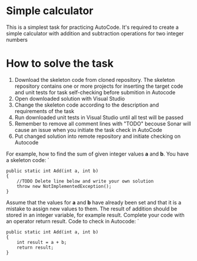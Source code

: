 # Simple calculator

This is a simplest task for practicing AutoCode. It's required to create a simple calculator with addition and subtraction operations for two integer numbers

# How to solve the task

1. Download the skeleton code from cloned repository. The skeleton repository contains one or more projects for inserting the target code and unit tests for task self-checking before submition in Autocode
1. Open downloaded solution with Visual Studio
1. Change the skeleton code according to the description and requirements of the task
1. Run downloaded unit tests in Visual Studio until all test will be passed
1. Remember to remove all comment lines with "TODO" becouse Sonar will cause an issue when you initiate the task check in AutoCode
1. Put changed solution into remote repository and initiate checking on Autocode 

For example, how to find the sum of given integer values **a** and **b**. 
You have a skeleton code:
   `

    public static int Add(int a, int b)
    {
        //TODO Delete line below and write your own solution 
        throw new NotImplementedException();
    }


Assume that the values for **a** and **b** have already been set and that it is a mistake to assign new values to them. The result of addition should be stored in an integer variable, for example result. Сomplete your code with an operator return result. 
Code to check in Autocode:
   `

    public static int Add(int a, int b)
    {
        int result = a + b; 
        return result;
    }




